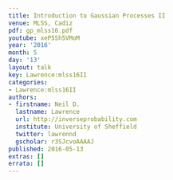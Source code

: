 ```yaml
---
title: Introduction to Gaussian Processes II
venue: MLSS, Cadiz
pdf: gp_mlss16.pdf
youtube: xeP5Sh5VMoM
year: '2016'
month: 5
day: '13'
layout: talk
key: Lawrence:mlss16II
categories:
- Lawrence:mlss16II
authors:
- firstname: Neil D.
  lastname: Lawrence
  url: http://inverseprobability.com
  institute: University of Sheffield
  twitter: lawrennd
  gscholar: r3SJcvoAAAAJ
published: 2016-05-13
extras: []
errata: []
---
```


